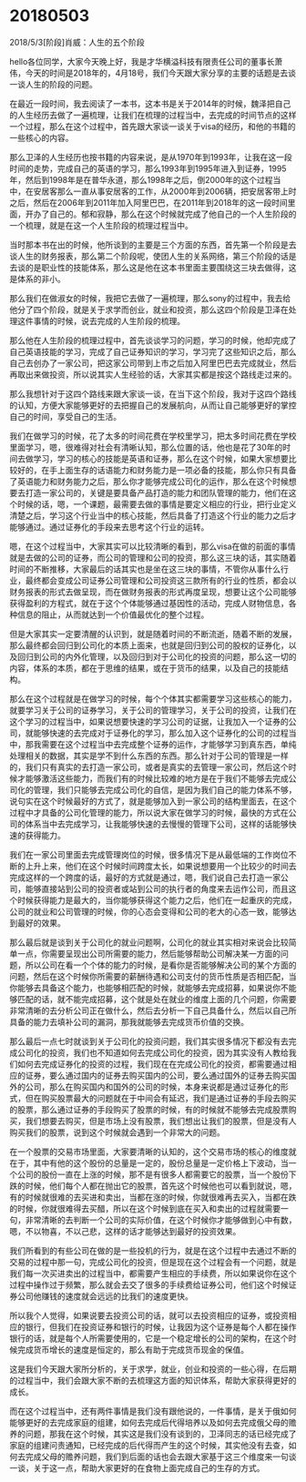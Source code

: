 # 20180503

2018/5/3[阶段]肖威：人生的五个阶段

hello各位同学，大家今天晚上好，我是才华横溢科技有限责任公司的董事长萧伟，今天的时间是2018年的，4月18号，我们今天跟大家分享的主要的话题是去谈一谈人生的阶段的问题。


在最近一段时间，我去阅读了一本书，这本书是关于2014年的时候，魏泽把自己的人生经历去做了一遍梳理，让我们在梳理的过程当中，去完成的时间节点的这样一个过程，那么在这个过程中，首先跟大家谈一谈关于visa的经历，和他的书籍的一些核心的内容。



那么卫泽的人生经历也按书籍的内容来说，是从1970年到1993年，让我在这一段时间的走势，完成自己的英语的学习，那么1993年到1995年进入到证券，1995年，然后到1998年是在普华永道，那么1998年之后，倒2000年的这个过程当中，在安居客那么一直从事安居客的工作，从2000年到2006辆，把安居客带上时之后，然后在2006年到2011年加入阿里巴巴，在2011年到2018年的这一段时间里面，开办了自己的。郁和寂静，那么在这个时候就完成了他自己的一个人生阶段的一个梳理，就是在这一个人生阶段的梳理过程当中。



当时那本书在出的时候，他所谈到的主要是三个方面的东西，首先第一个阶段是去谈人生的财务报表，那么第二个阶段呢，使团人生的关系网络，第三个阶段的话是去谈的是职业性的技能体系，那么这是他在这本书里面主要围绕这三块去做得，这是体系的非小。



那么我们在做淑女的时候，我把它去做了一遍梳理，那么sony的过程中，我去给他分了四个阶段，就是关于求学而创业，就业和投资，那么这四个阶段是卫泽在处理这件事情的时候，说去完成的人生阶段的梳理。



那么他在人生阶段的梳理过程中，首先谈谈学习的问题，学习的时候，他却完成了自己英语技能的学习，完成了自己证券知识的学习，学习完了这些知识之后，那么自己去创办了一家公司，把这家公司带到上市之后加入阿里巴巴去完成就业，然后再取出来做投资，所以说其实人生经验的话，大家其实都是按这个路线走过来的。



那么我想针对于这四个路线来跟大家谈一谈，在当下这个阶段，我对于这四个路线的认知，方便大家能够更好的去把握自己的发展航向，从而让自己能够更好的掌控自己的时间，享受自己的生活。



我们在做学习的时候，花了太多的时间花费在学校里学习，把太多时间花费在学校里面学习，嗯，很难得对社会有清晰认知，那么位置的话，他也是花了30年的时间去做学习，学习的核心的技能是英语和证券，那么在这个时候，如果大家想要比较好的，在手上面生存的话语能力和财务能力是一项必备的技能，那么你只有具备了英语能力和财务能力之后，那么你才能够完成公司化的运作，那么在这个时候想要去打造一家公司的，关键是要具备产品打造的能力和团队管理的能力，他们在这个时候的话，嗯，一个课题，最需要去做的事情是要定义相应的行业，把行业定义清楚之后，学习这个行业当中的核心技能，然后具备了打造这个行业的能力之后才能够通过。通过证券化的手段来去思考这个行业的运转。



嗯，在这个过程当中，大家其实可以比较清晰的看到，那么visa在做的前面的事情就是去做的公司的证券，而公司的管理和公司的投资，那么这三块的话，其实随着时间的不断推移，大家最后的话其实也是坐在这三块的事情，不管你从事什么行业，最终都会变成公司证券公司管理和公司投资这三款所有的行业的性质，都会以财务报表的形式去做呈现，而在做财务报表的形式再度呈现，想要让这个公司能够获得盈利的方程式，就在于这个个体能够通过基因性的活动，完成人财物信息，各种信息的阻止，从而就达到一个价值最优化的整个过程。



但是大家其实一定要清醒的认识到，就是随着时间的不断流逝，随着不断的发展，那么最终都会回归到公司化的本质上面来，也就是回归到公司的股权的证券化，以及回归到公司的内外化管理，以及回归到对于公司化的投资的问题，那么这一切的内容，体系的本质，都在于思维的结果，或在于货币的结果，以及自己的技能结构。



那么在这个过程就是在做学习的时候，每个个体其实都需要学习这些核心的能力，就要学习关于公司的证券学习，关于公司的管理学习，关于公司的投资，让我们在这个学习的过程当中，如果说想要快速的学习公司的证据，让我加入一个证券的公司，就能够快速的去完成对于证券化的学习，那么加入这个证券化的公司的过程当中，那我需要在这个过程当中去完成整个证券的运作，才能够学习到真东西，单纯处理相关的数据，其实是学不到什么东西的东西。那么针对于公司的管理是一样的，我们只有真实的去打造一家公司，或者是真实的去管理一家公司，然后这个时候才能够激活这些能力，而我们有的时候比较难的地方是在于我们不能够去完成公司化的管理，我们只能够去完成公司化的自信，是因为我们自己的能力体系不够，说句实在这个时候最好的方式了，就是能够加入到一家公司的结构里面去，在这个过程中才具备的公司化管理的能力，所以说大家在做学习的时候，最快的方式在公司的体系当中去完成学习，让我能够快速的去慢慢的管理下公司，这样的话能够快速的获得能力。



我们在一家公司里面去完成管理岗位的时候，很多情况下是从最低端的工作岗位不断的上升上来，他们在这个时候时间跨度太长，如果说想要用一个比较少的时间去完成这样的一个跨度的话，最好的方式就是通过，嗯，我们说自己去打造一家公司，能够直接站到公司的投资者或站到公司的执行者的角度来去运作公司，而且这个时候获得能力是最大的，当你能够获得这个能力之后，他们在一起重庆的完成，公司的就业和公司管理的时候，你的心态会变得和公司的老大的心态一致，能够达到最好的效果。



那么最后就是谈到关于公司化的就业问题啊，公司化的就业其实相对来说会比较简单一点，你需要呈现出公司所需要的能力，然后能够帮助公司解决某一方面的问题，所以公司在看一个个体的能力的时候，是看你是否能够解决公司的某个方面的问题，然后在这个时候你所需要的薪酬待遇和公司支付的货币性质是否相匹配，当你能够去具备这个能力，也能够相匹配的时候，就能够去完成招募，如果说你不能够匹配的话，就不能完成招募，这个就是处在就业的维度上面的几个问题，你需要非常清晰的去分析公司正在做什么，然后去分析一下自己具备什么，然后以自己所具备的能力去填补公司的漏洞，那我就能够去完成货币价值的交换。



那么最后一点七时就谈到关于公司化的投资问题，我们其实很多情况下都没有去完成公司化的投资，我们也不知道如何去完成公司化的投资，因为其实没有人教给我们如何去完成证券化的投资的过程，我们现在在完成公司化的投资，都需要通过相应的证券，要么通过国内的证券去购买国内的公司，要么通过国外的证券去购买国外的公司，那么在购买国内和国外的公司的时候，本身来说都是通过证券化的形式，但在购买股票最大的问题就在于中间会有延迟，我们是通过证券的手段去购买的股票，那么通过证券的手段购买了股票的时候，有的时候就不能够去完成股票购买，我们想要去购买，但是市场上没有股票，我们想出让我们的股票，但是没有人购买我们的股票，说到这个时候就会遇到一个非常大的问题。



在一个股票的交易市场里面，大家要清晰的认知的，这个交易市场的核心的维度就在于，其中有他的这个股份的总量是一定的，股份总量是一定价格上下波动，当一个公司的股份一直在上涨的时候，那不是有很多人都需要它的股票，当一个股份下跌的时候，他们每个人都在抛出它的股票，首先这个时候他也可以看到就说，嗯，有的时候就很难的去买进和卖出，当都在涨的时候，你就很难再去买入，当都在跌的时候，你就很难得去买醋，所以在这个时候到底在买入和卖出的过程就需要一句，非常清晰的去判断一个公司的实际价值，在这个时候你才能够做到心中有数，嗯，不以物喜，不以己悲，这样的话才能够达到最好的投资效果。



我们所看到的有些公司在做的是一些投机的行为，就是在这个过程中去通过不断的交易的过程中那一句，完成公司化的投资，但是现在这个过程会有一个问题，就是我们每一次买进卖出的过程当中，都需要产生相应的手续费，所以如果说你在这个过程中操作过于频繁，那么就会去交了很多的手续费给证券公司，他们这个时候证券公司他赚钱的速度就会远远的比我们的速度更快。



所以我个人觉得，如果说要去投资公司的话，就可以去投资相应的证券，或投资相应的银行，但我们在投资证券和银行的时候，让我因为这个证券是每个人都在操作银行的话，就是每个人所需要使用的，它是一个稳定增长的公司的架构，在这个时候完成货币增长的速度是恒定的，那么有助于完成货币现金的保值。



这是我们今天跟大家所分析的，关于求学，就业，创业和投资的一些心得，在后期的过程当中，我们会跟大家不断的去梳理这方面的知识体系，帮助大家获得更好的成长。



而在这个过程当中，还有两件事情是我们没有跟他说的，一件事情，是关于俄如何能够更好的去完成家庭的组建，如何去完成后代得培养以及如何去完成俄父母的赡养的问题，那我在这个时候，其实这是我们没有谈到的，卫泽同志的话已经完成了家庭的组建问责通知，已经完成的后代得而产生的这个时候，其实他没有去查，如何去完成父母的赡养问题，我们到后面的话也会去跟大家基于这三个维度来一句谈一谈，关于这一点，帮助大家更好的在食物上面完成自己的生存的方式。
